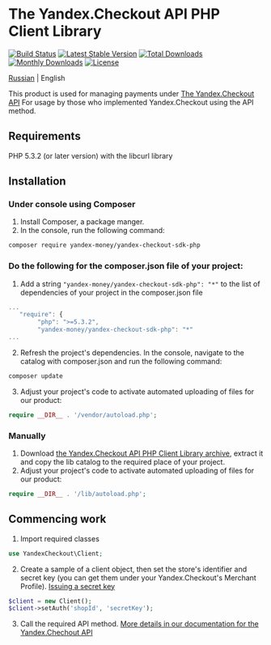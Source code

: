 # The Yandex.Checkout API PHP Client Library

[![Build Status](https://travis-ci.org/yandex-money/yandex-checkout-sdk-php.svg?branch=master)](https://travis-ci.org/yandex-money/yandex-checkout-sdk-php)
[![Latest Stable Version](https://poser.pugx.org/yandex-money/yandex-checkout-sdk-php/v/stable)](https://packagist.org/packages/yandex-money/yandex-checkout-sdk-php)
[![Total Downloads](https://poser.pugx.org/yandex-money/yandex-checkout-sdk-php/downloads)](https://packagist.org/packages/yandex-money/yandex-checkout-sdk-php)
[![Monthly Downloads](https://poser.pugx.org/yandex-money/yandex-checkout-sdk-php/d/monthly)](https://packagist.org/packages/yandex-money/yandex-checkout-sdk-php)
[![License](https://poser.pugx.org/yandex-money/yandex-checkout-sdk-php/license)](https://packagist.org/packages/yandex-money/yandex-checkout-sdk-php)

[Russian](https://github.com/yandex-money/yandex-checkout-sdk-php/blob/master/README.md) | English

This product is used for managing payments under [The Yandex.Checkout API](https://kassa.yandex.ru/docs/checkout-api/)
For usage by those who implemented Yandex.Checkout using the API method.

## Requirements
PHP 5.3.2 (or later version) with the libcurl library

## Installation
### Under console using Composer

1. Install Composer, a package manger.
2. In the console, run the following command:
```bash
composer require yandex-money/yandex-checkout-sdk-php
```

### Do the following for the composer.json file of your project:
1. Add a string `"yandex-money/yandex-checkout-sdk-php": "*"` to the list of dependencies of your project in the composer.json file
```js
...
   "require": {
        "php": ">=5.3.2",
        "yandex-money/yandex-checkout-sdk-php": "*"
...
```
2. Refresh the project's dependencies. In the console, navigate to the catalog with composer.json and run the following command:
```bash
composer update
```
3. Adjust your project's code to activate automated uploading of files for our product:
```php
require __DIR__ . '/vendor/autoload.php';
```

### Manually

1. Download [the Yandex.Checkout API PHP Client Library archive](https://github.com/yandex-money/yandex-checkout-sdk-php/archive/master.zip), extract it and copy the lib catalog to the required place of your project.
2. Adjust your project's code to activate automated uploading of files for our product:
```php
require __DIR__ . '/lib/autoload.php'; 
```

## Commencing work

1. Import required classes
```php
use YandexCheckout\Client;
```
2. Create a sample of a client object, then set the store's identifier and secret key (you can get them under your Yandex.Checkout's Merchant Profile). [Issuing a secret key](https://yandex.com/support/checkout/payments/keys.html)
```php
$client = new Client();
$client->setAuth('shopId', 'secretKey');
```
3. Call the required API method. [More details in our documentation for the Yandex.Chechout API](https://checkout.yandex.com/developers/api#create_payment)
